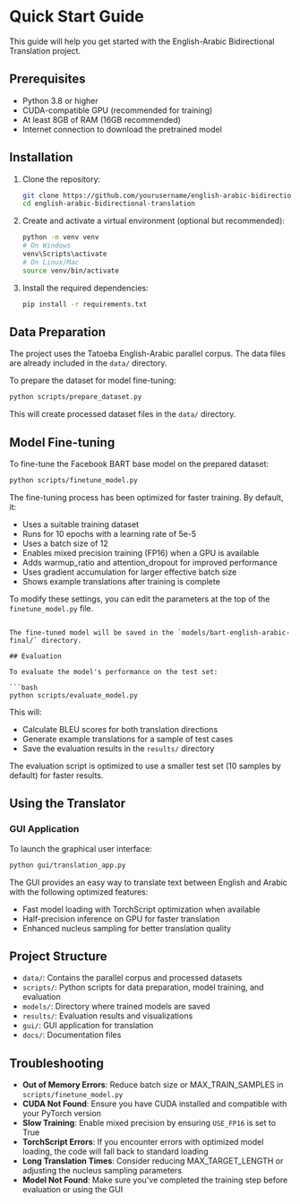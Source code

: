 # Quick Start Guide

This guide will help you get started with the English-Arabic Bidirectional Translation project.

## Prerequisites

- Python 3.8 or higher
- CUDA-compatible GPU (recommended for training)
- At least 8GB of RAM (16GB recommended)
- Internet connection to download the pretrained model

## Installation

1. Clone the repository:
   ```bash
   git clone https://github.com/yourusername/english-arabic-bidirectional-translation.git
   cd english-arabic-bidirectional-translation
   ```

2. Create and activate a virtual environment (optional but recommended):
   ```bash
   python -m venv venv
   # On Windows
   venv\Scripts\activate
   # On Linux/Mac
   source venv/bin/activate
   ```

3. Install the required dependencies:
   ```bash
   pip install -r requirements.txt
   ```

## Data Preparation

The project uses the Tatoeba English-Arabic parallel corpus. The data files are already included in the `data/` directory.

To prepare the dataset for model fine-tuning:

```bash
python scripts/prepare_dataset.py
```

This will create processed dataset files in the `data/` directory.

## Model Fine-tuning

To fine-tune the Facebook BART base model on the prepared dataset:

```bash
python scripts/finetune_model.py
```

The fine-tuning process has been optimized for faster training. By default, it:

- Uses a suitable training dataset
- Runs for 10 epochs with a learning rate of 5e-5
- Uses a batch size of 12
- Enables mixed precision training (FP16) when a GPU is available
- Adds warmup_ratio and attention_dropout for improved performance
- Uses gradient accumulation for larger effective batch size
- Shows example translations after training is complete

To modify these settings, you can edit the parameters at the top of the `finetune_model.py` file.
```

The fine-tuned model will be saved in the `models/bart-english-arabic-final/` directory.

## Evaluation

To evaluate the model's performance on the test set:

```bash
python scripts/evaluate_model.py
```

This will:
- Calculate BLEU scores for both translation directions
- Generate example translations for a sample of test cases
- Save the evaluation results in the `results/` directory

The evaluation script is optimized to use a smaller test set (10 samples by default) for faster results.

## Using the Translator

### GUI Application

To launch the graphical user interface:

```bash
python gui/translation_app.py
```

The GUI provides an easy way to translate text between English and Arabic with the following optimized features:

- Fast model loading with TorchScript optimization when available
- Half-precision inference on GPU for faster translation
- Enhanced nucleus sampling for better translation quality

## Project Structure

- `data/`: Contains the parallel corpus and processed datasets
- `scripts/`: Python scripts for data preparation, model training, and evaluation
- `models/`: Directory where trained models are saved
- `results/`: Evaluation results and visualizations
- `gui/`: GUI application for translation
- `docs/`: Documentation files

## Troubleshooting

- **Out of Memory Errors**: Reduce batch size or MAX_TRAIN_SAMPLES in `scripts/finetune_model.py`
- **CUDA Not Found**: Ensure you have CUDA installed and compatible with your PyTorch version
- **Slow Training**: Enable mixed precision by ensuring `USE_FP16` is set to True
- **TorchScript Errors**: If you encounter errors with optimized model loading, the code will fall back to standard loading
- **Long Translation Times**: Consider reducing MAX_TARGET_LENGTH or adjusting the nucleus sampling parameters
- **Model Not Found**: Make sure you've completed the training step before evaluation or using the GUI
